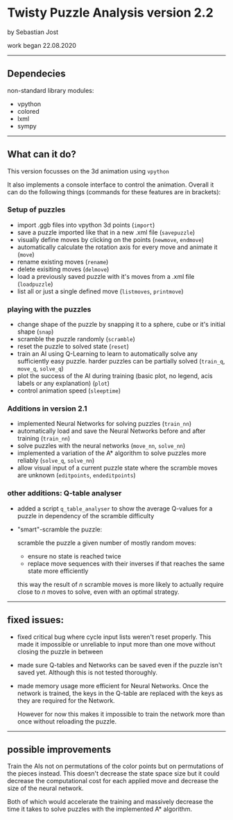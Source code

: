 # Twisty Puzzle Analysis version 2.2
by Sebastian Jost

work began 22.08.2020

-----

## Dependecies
non-standard library modules:
- vpython
- colored
- lxml
- sympy

-----

## What can it do?
This version focusses on the 3d animation using `vpython`

It also implements a console interface to control the animation. Overall it can do the following things (commands for these features are in brackets):

### Setup of puzzles
 - import .ggb files into vpython 3d points (`import`)
 - save a puzzle imported like that in a new .xml file (`savepuzzle`)
 - visually define moves by clicking on the points (`newmove`, `endmove`)
 - automatically calculate the rotation axis for every move and animate it (`move`)
 - rename existing moves (`rename`)
 - delete exisiting moves (`delmove`)
 - load a previously saved puzzle with it's moves from a .xml file (`loadpuzzle`)
 - list all or just a single defined move (`listmoves`, `printmove`)

### playing with the puzzles
- change shape of the puzzle by snapping it to a sphere, cube or it's initial shape (`snap`)
- scramble the puzzle randomly (`scramble`)
- reset the puzzle to solved state (`reset`)
- train an AI using Q-Learning to learn to automatically solve any sufficiently easy puzzle. harder puzzles can be partially solved (`train_q`, `move_q`, `solve_q`)
- plot the success of the AI during training (basic plot, no legend, acis labels or any explanation) (`plot`)
- control animation speed (`sleeptime`)

### Additions in version 2.1
- implemented Neural Networks for solving puzzles (`train_nn`)
- automatically load and save the Neural Networks before and after training (`train_nn`)
- solve puzzles with the neural networks (`move_nn`, `solve_nn`)
- implemented a variation of the A* algorithm to solve puzzles more reliably (`solve_q`, `solve_nn`)
- allow visual input of a current puzzle state where the scramble moves are unknown (`editpoints`, `endeditpoints`)

### other additions: Q-table analyser
- added a script `q_table_analyser` to show the average Q-values for a puzzle in dependency of the scramble difficulty
- "smart"-scramble the puzzle:

  scramble the puzzle a given number of mostly random moves:
    - ensure no state is reached twice
    - replace move sequences with their inverses if that reaches the same state more efficiently

  this way the result of $n$ scramble moves is more likely to actually require close to $n$ moves to solve, even with an optimal strategy.

-----

## fixed issues:
- fixed critical bug where cycle input lists weren't reset properly. This made it impossible or unreliable to input more than one move without closing the puzzle in between

- made sure Q-tables and Networks can be saved even if the puzzle isn't saved yet. Although this is not tested thoroughly.

- made memory usage more efficient for Neural Networks. Once the network is trained, the keys in the Q-table are replaced with the keys as they are required for the Network.

  However for now this makes it impossible to train the network more than once without reloading the puzzle.

-----

## possible improvements

Train the AIs not on permutations of the color points but on permutations of the pieces instead. This doesn't decrease the state space size but it could decrease the computational cost for each applied move and decrease the size of the neural network.

Both of which would accelerate the training and massively decrease the time it takes to solve puzzles with the implemented A* algorithm.
